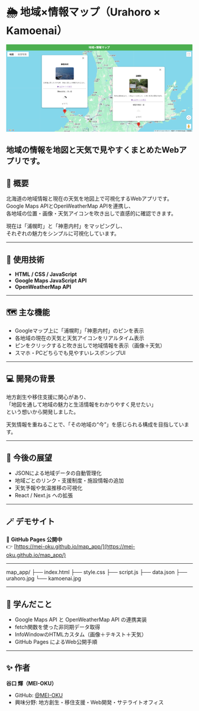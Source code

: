 # 🌦 地域×情報マップ（Urahoro × Kamoenai）


![地域マップアプリのスクリーンショット](https://github.com/MEI-OKU/map_app/blob/main/screenshot.png?raw=true)

地域の情報を地図と天気で見やすくまとめたWebアプリです。
---

## 🗾 概要
北海道の地域情報と現在の天気を地図上で可視化するWebアプリです。  
Google Maps APIとOpenWeatherMap APIを連携し、  
各地域の位置・画像・天気アイコンを吹き出しで直感的に確認できます。

現在は「浦幌町」と「神恵内村」をマッピングし、  
それぞれの魅力をシンプルに可視化しています。

---

## 🧩 使用技術
- **HTML / CSS / JavaScript**
- **Google Maps JavaScript API**
- **OpenWeatherMap API**

---

## 🗺️ 主な機能
- Googleマップ上に「浦幌町」「神恵内村」のピンを表示  
- 各地域の現在の天気と天気アイコンをリアルタイム表示  
- ピンをクリックすると吹き出しで地域情報を表示（画像＋天気）  
- スマホ・PCどちらでも見やすいレスポンシブUI  

---

## 💻 開発の背景
地方創生や移住支援に関心があり、  
「地図を通して地域の魅力と生活情報をわかりやすく見せたい」  
という想いから開発しました。  

天気情報を重ねることで、「その地域の“今”」を感じられる構成を目指しています。

---

## 🚀 今後の展望
- JSONによる地域データの自動管理化  
- 地域ごとのリンク・支援制度・施設情報の追加  
- 天気予報や気温推移の可視化  
- React / Next.js への拡張  

---

## 🪄 デモサイト
🔗 **GitHub Pages 公開中**  
👉 [https://mei-oku.github.io/map_app/](https://mei-oku.github.io/map_app/)

---

map_app/
├── index.html
├── style.css
├── script.js
├── data.json
├── urahoro.jpg
└── kamoenai.jpg

---

## 🧠 学んだこと
- Google Maps API と OpenWeatherMap API の連携実装  
- fetch関数を使った非同期データ取得  
- InfoWindowのHTMLカスタム（画像＋テキスト＋天気）  
- GitHub Pages によるWeb公開手順  

---

## ✨ 作者
**谷口 輝（MEI-OKU）**  
- GitHub: [@MEI-OKU](https://github.com/MEI-OKU)  
- 興味分野: 地方創生・移住支援・Web開発・サテライトオフィス  
